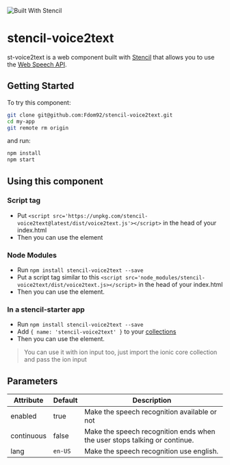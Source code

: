 ![Built With Stencil](https://img.shields.io/badge/-Built%20With%20Stencil-16161d.svg?logo=data%3Aimage%2Fsvg%2Bxml%3Bbase64%2CPD94bWwgdmVyc2lvbj0iMS4wIiBlbmNvZGluZz0idXRmLTgiPz4KPCEtLSBHZW5lcmF0b3I6IEFkb2JlIElsbHVzdHJhdG9yIDE5LjIuMSwgU1ZHIEV4cG9ydCBQbHVnLUluIC4gU1ZHIFZlcnNpb246IDYuMDAgQnVpbGQgMCkgIC0tPgo8c3ZnIHZlcnNpb249IjEuMSIgaWQ9IkxheWVyXzEiIHhtbG5zPSJodHRwOi8vd3d3LnczLm9yZy8yMDAwL3N2ZyIgeG1sbnM6eGxpbms9Imh0dHA6Ly93d3cudzMub3JnLzE5OTkveGxpbmsiIHg9IjBweCIgeT0iMHB4IgoJIHZpZXdCb3g9IjAgMCA1MTIgNTEyIiBzdHlsZT0iZW5hYmxlLWJhY2tncm91bmQ6bmV3IDAgMCA1MTIgNTEyOyIgeG1sOnNwYWNlPSJwcmVzZXJ2ZSI%2BCjxzdHlsZSB0eXBlPSJ0ZXh0L2NzcyI%2BCgkuc3Qwe2ZpbGw6I0ZGRkZGRjt9Cjwvc3R5bGU%2BCjxwYXRoIGNsYXNzPSJzdDAiIGQ9Ik00MjQuNywzNzMuOWMwLDM3LjYtNTUuMSw2OC42LTkyLjcsNjguNkgxODAuNGMtMzcuOSwwLTkyLjctMzAuNy05Mi43LTY4LjZ2LTMuNmgzMzYuOVYzNzMuOXoiLz4KPHBhdGggY2xhc3M9InN0MCIgZD0iTTQyNC43LDI5Mi4xSDE4MC40Yy0zNy42LDAtOTIuNy0zMS05Mi43LTY4LjZ2LTMuNkgzMzJjMzcuNiwwLDkyLjcsMzEsOTIuNyw2OC42VjI5Mi4xeiIvPgo8cGF0aCBjbGFzcz0ic3QwIiBkPSJNNDI0LjcsMTQxLjdIODcuN3YtMy42YzAtMzcuNiw1NC44LTY4LjYsOTIuNy02OC42SDMzMmMzNy45LDAsOTIuNywzMC43LDkyLjcsNjguNlYxNDEuN3oiLz4KPC9zdmc%2BCg%3D%3D&colorA=16161d&style=flat-square)

# stencil-voice2text

st-voice2text is a web component built with [Stencil](https://stenciljs.com/) that allows you to use the [Web Speech API](https://developers.google.com/web/updates/2013/01/Voice-Driven-Web-Apps-Introduction-to-the-Web-Speech-API).

## Getting Started

To try this component:

```bash
git clone git@github.com:Fdom92/stencil-voice2text.git
cd my-app
git remote rm origin
```

and run:

```bash
npm install
npm start
```

## Using this component

### Script tag

- Put `<script src='https://unpkg.com/stencil-voice2text@latest/dist/voice2text.js'></script>` in the head of your index.html
- Then you can use the element

### Node Modules
- Run `npm install stencil-voice2text --save`
- Put a script tag similar to this `<script src='node_modules/stencil-voice2text/dist/voice2text.js></script>` in the head of your index.html
- Then you can use the element.

### In a stencil-starter app
- Run `npm install stencil-voice2text --save`
- Add `{ name: 'stencil-voice2text' }` to your [collections](https://github.com/ionic-team/stencil-starter/blob/master/stencil.config.js#L5)
- Then you can use the element.

> You can use it with ion input too, just import the ionic core collection and pass the ion input

## Parameters

Attribute | Default | Description
------------ | ------------- | -------------
enabled | true | Make the speech recognition available or not
continuous | false | Make the speech recognition ends when the user stops talking or continue.
lang | `en-US` | Make the speech recognition use english.